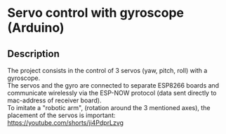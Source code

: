 # Servo control with gyroscope (Arduino)
## Description
The project consists in the control of 3 servos (yaw, pitch, roll) with a gyroscope.\
The servos and the gyro are connected to separate ESP8266 boards and communicate wirelessly via the ESP-NOW protocol (data sent directly to mac-address of receiver board).\
To imitate a "robotic arm", (rotation around the 3 mentioned axes), the placement of the servos is important: https://youtube.com/shorts/ji4PdprLzvg
